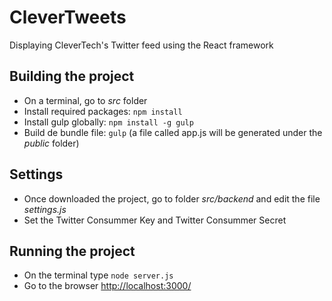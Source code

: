 # CleverTweets
Displaying CleverTech's Twitter feed using the React framework

## Building the project
- On a terminal, go to *src* folder
- Install required packages: <code>npm install</code>
- Install gulp globally: <code>npm install -g gulp</code>
- Build de bundle file: <code>gulp</code> (a file called app.js will be generated under the *public* folder)

## Settings
- Once downloaded the project, go to folder *src/backend* and edit the file *settings.js*
- Set the Twitter Consummer Key and Twitter Consummer Secret

## Running the project
- On the terminal type <code>node server.js</code>
- Go to the browser [http://localhost:3000/](http://localhost:3000/)
